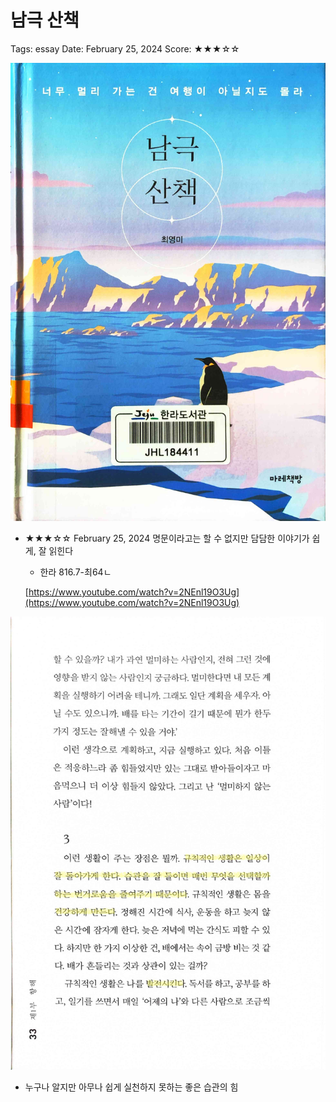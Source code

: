 # 남극 산책

Tags: essay
Date: February 25, 2024
Score: ★★★☆☆

![2024. 2. 25. - 0.jpg](antarctica/2024._2._25._-_0.jpg)

- ★★★☆☆ February 25, 2024 명문이라고는 할 수 없지만 담담한 이야기가 쉽게, 잘 읽힌다
    - 한라 816.7-최64ㄴ
    
    [https://www.youtube.com/watch?v=2NEnl19O3Ug](https://www.youtube.com/watch?v=2NEnl19O3Ug)
    

![2024. 2. 25. - 1.jpg](antarctica/2024._2._25._-_1.jpg)

- 누구나 알지만 아무나 쉽게 실천하지 못하는 좋은 습관의 힘
